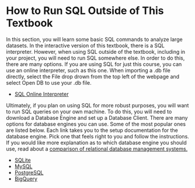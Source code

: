 <!-- Copyright (C)  Google, Runestone Interactive LLC
  This work is licensed under the Creative Commons Attribution-ShareAlike 4.0
  International License. To view a copy of this license, visit
  http://creativecommons.org/licenses/by-sa/4.0/. -->

How to Run SQL Outside of This Textbook
=======================================

In this section, you will learn some basic SQL commands to analyze large
datasets. In the interactive version of this textbook, there is a SQL
interpreter. However, when using SQL outside of the textbook, including
in your project, you will need to run SQL somewhere else. In order to do
this, there are many options. If you are using SQL for just this course,
you can use an online interpreter, such as this one. When importing a
.db file directly, select the File drop drown from the top left of the
webpage and select Open DB to use your .db file.

-   [SQL Online Interpreter](https://sqliteonline.com/)

Ultimately, if you plan on using SQL for more robust purposes, you will
want to run SQL queries on your own machine. To do this, you will need
to download a Database Engine and set up a Database Client. There are
many options for database engines you can use. Some of the most popular
ones are listed below. Each link takes you to the setup documentation
for the database engine. Pick one that feels right to you and follow the
instructions. If you would like more explanation as to which database
engine you should use, read about a [comparison of relational database
management
systems.](https://www.digitalocean.com/community/tutorials/sqlite-vs-mysql-vs-postgresql-a-comparison-of-relational-database-management-systems)

-   [SQLite](https://www.sqlite.org/quickstart.html)
-   [MySQL](https://dev.mysql.com/doc/mysql-getting-started/en/)
-   [PostgreSQL](https://www.postgresql.org/docs/10/tutorial-start.html)
-   [BigQuery](https://cloud.google.com/bigquery/docs)
